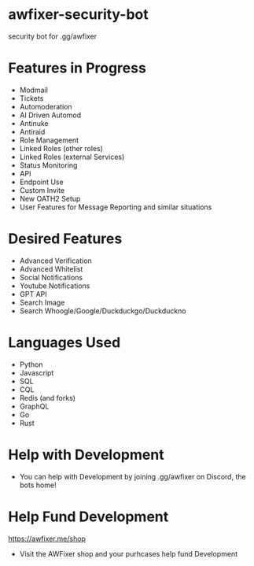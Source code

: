 # awfixer-security-bot
security bot for .gg/awfixer

# Features in Progress

- Modmail
- Tickets
- Automoderation
- AI Driven Automod
- Antinuke
- Antiraid
- Role Management
- Linked Roles (other roles)
- Linked Roles (external Services)
- Status Monitoring
- API
- Endpoint Use
- Custom Invite
- New OATH2 Setup
- User Features for Message Reporting and similar situations

# Desired Features

- Advanced Verification
- Advanced Whitelist
- Social Notifications
- Youtube Notifications
- GPT API
- Search Image
- Search Whoogle/Google/Duckduckgo/Duckduckno

# Languages Used

- Python
- Javascript
- SQL
- CQL
- Redis (and forks)
- GraphQL
- Go
- Rust

# Help with Development

- You can help with Development by joining .gg/awfixer on Discord, the bots home!

# Help Fund Development

https://awfixer.me/shop

- Visit the AWFixer shop and your purhcases help fund Development
